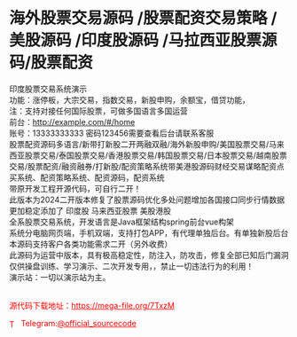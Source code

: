 # 海外股票交易源码 /股票配资交易策略 /美股源码 /印度股源码 /马拉西亚股票源码/股票配资

印度股票交易系统演示<br>功能：涨停板，大宗交易，指数交易，新股申购，余额宝，借贷功能，<br>注：支持对接任何国际股票，可做多国语言多国运营<br>前台：http://example.com/#/home<br>账号：13333333333 密码123456需要查看后台请联系客服<br>股票配资源码多语言/新带打新股二开两融双融/海外新股申购/美国股票交易/马来西亚股票交易/泰国股票交易/香港股票交易/韩国股票交易/日本股票交易/越南股票交易/股票配资/融资融券/打新股/配资策略系统带美港股源码财经交易谋略配资点买系统、配资策略系统、配资源码，配资系统<br>带原开发工程开源代码，可自行二开！<br>此版本为2024二开版本修复了股票源码优化多处问题增加各国接口同步行情数据更加稳定添加了 印度股 马来西亚股票 美股港股<br>全系股票交易系统，开发语言是Java框架结构spring前台vue构架<br>系统分电脑网页端，手机双端，支持打包APP，有代理单独后台。有单独新股后台<br>本源码支持客户各类功能需求二开（另外收费）<br>此源码为运营中版本，具有极高稳定性，防注入，防攻击，修复全部已知后门漏洞<br>仅供操盘训练、学习演示、二次开发专用，，禁止一切违法行为的利用！<br>演示站：一切以演示站为主。<br><br>


<p style="color: red;">源代码下载地址：<a href="https://mega-file.org/7TxzM" style="color: red;">https://mega-file.org/7TxzM</a></p><p style="color: red;"><img src="https://cdn-icons-png.flaticon.com/512/2111/2111646.png" alt="Telegram Icon" style="width: 16px; vertical-align: middle; margin-right: 5px;">Telegram:<a href="https://t.me/official_sourcecode" style="color: red;">@official_sourcecode</a></p>